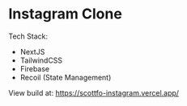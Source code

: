 # Instagram Clone

Tech Stack:

* NextJS
* TailwindCSS
* Firebase
* Recoil (State Management)


View build at: https://scottfo-instagram.vercel.app/
